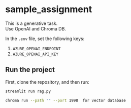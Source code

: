 # sample_assignment

This is a generative task.  
Use OpenAI and Chroma DB.

In the `.env` file, set the following keys:

1. `AZURE_OPENAI_ENDPOINT`
2. `AZURE_OPENAI_API_KEY`

## Run the project

First, clone the repository, and then run:

```bash
streamlit run rag.py

chroma run --path "" --port 1998  for vector database
